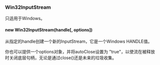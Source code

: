 ### Win32InputStream

只适用于Windows。

#### new Win32InputStream(handle[, options])

从指定的handle创建一个新的InputStream，它是一个Windows HANDLE值。

你也可以提供一个options对象，并将autoClose设置为 "true"，以使流在被释放时关闭底层句柄，无论是通过close()还是未来的垃圾收集。
